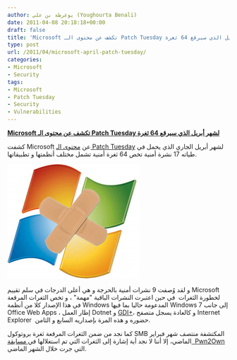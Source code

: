 ```yaml
---
author: يوغرطة بن علي (Youghourta Benali)
date: 2011-04-08 20:18:18+00:00
draft: false
title: 'Microsoft تكشف عن محتوى الـ Patch Tuesday لشهر أبريل الذي سيرقع 64 ثغرة '
type: post
url: /2011/04/microsoft-april-patch-tuesday/
categories:
- Microsoft
- Security
tags:
- Microsoft
- Patch Tuesday
- Security
- Vulnerabilities
---
```


[**Microsoft تكشف عن محتوى الـ Patch Tuesday لشهر أبريل الذي سيرقع 64 ثغرة**](//www.it-scoop.com/2011/04/microsoft-april-patch-tuesday/)


كشفت Microsoft عن [محتوى الـ Patch Tuesday](http://www.microsoft.com/technet/security/Bulletin/MS11-apr.mspx) لشهر أبريل الجاري الذي يحمل في طياته 17 نشرة أمنية تخص 64 ثغرة أمنية تشمل مختلف أنظمتها و تطبيقاتها.

[![](Microsoft_patch_tuesday.jpg)
](//www.it-scoop.com/2011/04/microsoft-april-patch-tuesday/)

و لقد وُصفت 9 نشرات أمنية بالحرجة و هي أعلى الدرجات في سلم تقييم Microsoft لخطورة الثغرات  في حين اعتبرت النشرات الباقية "مهمة" ، و تخص الثغرات المرقعة في هذا الإصدار كلا من أنظمة Windows المدعومة حاليا بما فيها Windows 7 إلى جانب Office Web Apps ، إطار العمل Dotnet و [GDI+](http://msdn.microsoft.com/en-us/library/ms533798(v=vs.85).aspx)، و كالعادة يسجل متصفح Internet Explorer  حضوره و هذه المرة بإصداريه السابع و الثامن.

كما نجد من ضمن الثغرات المرقعة ثغرة بروتوكول SMB المكتشفة منتصف شهر فبراير الماضي، إلا أننا لا نجد أية إشارة إلى الثغرات التي تم استغلالها في[ مسابقة  Pwn2Own](https://www.it-scoop.com/2011/03/pwn2own-safari-5-seconds/) التي جرت خلال الشهر الماضي.




